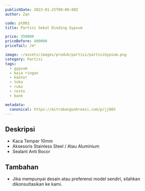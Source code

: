 ```yaml
---
publishDate: 2023-01-25T00:00:00Z
author: Zan

code: pt003
title: Partisi Sekat Dinding Gypsum

price: 350000
priceBefore: 400000
priceTail: /m²

image: ~/assets/images/produk/partisi/partisiGypsum.png
category: Partisi
tags:
  - gypsum
  - baja ringan
  - kantor
  - toko
  - ruko
  - resto
  - bank

metadata:
  canonical: https://mitrabangunkreasi.com/p/jj003
---
```


## Deskripsi

- Kaca Temper 10mm
- Aksesoris Stainless Steel / Atau Aluminium
- Sealant Anti Bocor

## Tambahan
- Jika mempunyai desain atau preferensi model sendiri, silahkan dikonsultasikan ke kami.